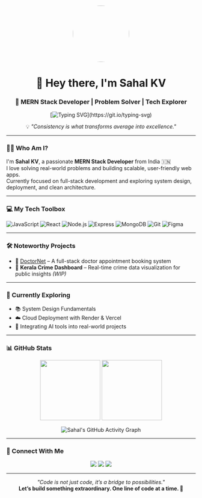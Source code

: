 <div align="center">

<img src="https://avatars.githubusercontent.com/u/116473073" width="150" style="border-radius: 50%" />

# 👋 Hey there, I'm Sahal KV  
### 🚀 MERN Stack Developer | Problem Solver | Tech Explorer  

[![Typing SVG](https://readme-typing-svg.herokuapp.com?font=Fira+Code&size=24&pause=1000&color=4A90E2&width=600&center=true&vCenter=true&lines=Turning+Ideas+into+Interactive+Web+Apps;MERN+Stack+Enthusiast+💻;Learning+Relentlessly+🚀;)](https://git.io/typing-svg)

💡 *"Consistency is what transforms average into excellence."*

</div>

---

### 🧑‍💼 Who Am I?

I'm **Sahal KV**, a passionate **MERN Stack Developer** from India 🇮🇳  
I love solving real-world problems and building scalable, user-friendly web apps.  
Currently focused on full-stack development and exploring system design, deployment, and clean architecture.

---

### 💻 My Tech Toolbox

![JavaScript](https://img.shields.io/badge/-JavaScript-F7DF1E?style=flat&logo=javascript&logoColor=000)
![React](https://img.shields.io/badge/-React-61DAFB?style=flat&logo=react&logoColor=000)
![Node.js](https://img.shields.io/badge/-Node.js-339933?style=flat&logo=node.js&logoColor=fff)
![Express](https://img.shields.io/badge/-Express.js-000?style=flat&logo=express&logoColor=fff)
![MongoDB](https://img.shields.io/badge/-MongoDB-47A248?style=flat&logo=mongodb&logoColor=fff)
![Git](https://img.shields.io/badge/-Git-F05032?style=flat&logo=git&logoColor=fff)
![Figma](https://img.shields.io/badge/-Figma-F24E1E?style=flat&logo=figma&logoColor=fff)

---

### 🛠️ Noteworthy Projects

- 🔹 [DoctorNet](https://github.com/sahal777/doctornet) – A full-stack doctor appointment booking system  
- 🔹 **Kerala Crime Dashboard** – Real-time crime data visualization for public insights *(WIP)*

---

### 🧠 Currently Exploring

- 📚 System Design Fundamentals  
- ☁️ Cloud Deployment with Render & Vercel  
- 🤖 Integrating AI tools into real-world projects  

---

### 📊 GitHub Stats

<p align="center">
  <img src="https://github-readme-stats.vercel.app/api?username=sahal777&show_icons=true&theme=radical" height="160px"/>
  <img src="https://github-readme-stats.vercel.app/api/top-langs/?username=sahal777&layout=compact&theme=radical" height="160px"/>
</p>

<p align="center">
  <img src="https://github-readme-activity-graph.vercel.app/graph?username=sahal777&theme=react-dark&hide_border=true&area=true" alt="Sahal's GitHub Activity Graph" />
</p>

---

### 🔗 Connect With Me

<p align="center">
  <a href="mailto:yourmail@gmail.com"><img src="https://img.shields.io/badge/Gmail-D14836?style=for-the-badge&logo=gmail&logoColor=white"/></a>
  <a href="https://linkedin.com/in/your-profile"><img src="https://img.shields.io/badge/LinkedIn-blue?style=for-the-badge&logo=linkedin&logoColor=white"/></a>
  <a href="https://github.com/sahal777"><img src="https://img.shields.io/badge/GitHub-100000?style=for-the-badge&logo=github&logoColor=white"/></a>
</p>

---

<p align="center">
  <i>"Code is not just code, it’s a bridge to possibilities."</i><br/>
  <strong>Let’s build something extraordinary. One line of code at a time. 🚀</strong>
</p>

<!--
**iamsahal77/iamsahal77** is a ✨ _special_ ✨ repository because its `README.md` (this file) appears on your GitHub profile.

Here are some ideas to get you started:

- 🔭 I’m currently working on ...
- 🌱 I’m currently learning ...
- 👯 I’m looking to collaborate on ...
- 🤔 I’m looking for help with ...
- 💬 Ask me about ...
- 📫 How to reach me: ...
- 😄 Pronouns: ...
- ⚡ Fun fact: ...
-->
